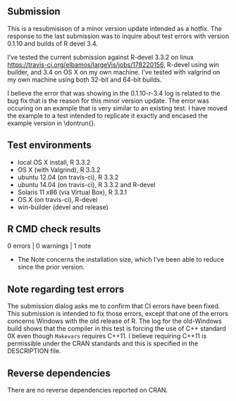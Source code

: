 ## Submission 
 
This is a resubmisison of a minor version update intended as a hotfix. The response to the last submission was to inquire about test errors with version 0.1.10 and builds of R devel 3.4.

I’ve tested the current submission against R-devel 3.3.2 on linux https://travis-ci.org/elbamos/largeVis/jobs/178220156, R-devel using win builder, and 3.4 on OS X on my own machine.  I’ve tested with valgrind on my own machine using both 32-bit and 64-bit builds. 

I believe the error that was showing in the 0.1.10-r-3.4 log is related to the bug fix that is the reason for this minor version update. The error was occuring on an example that is very similar to an existing test.  I have moved the example to a test intended to replicate it exactly and encased the example version in \dontrun{}. 
 
## Test environments 
* local OS X install, R 3.3.2 
* OS X (with Valgrind), R 3.3.2 
* ubuntu 12.04 (on travis-ci), R 3.3.2 
* ubuntu 14.04 (on travis-ci), R 3.3.2 and R-devel 
* Solaris 11 x86 (via Virtual Box), R 3.3.1 
* OS X (on travis-ci), R-devel 
* win-builder (devel and release) 
 
## R CMD check results 
 
0 errors | 0 warnings | 1 note 
 
* The Note concerns the installation size, which I've been able to reduce since the prior version. 
 
## Note regarding test errors 
 
The submission dialog asks me to confirm that CI errors have been fixed. This submission is intended to fix those errors, except that one of the errors concerns Windows with the old release of R. The log for the old-Windows build shows that the compiler in this test is forcing the use of C++ standard 0X even though `Makevars` requires C++11. I believe requiring C++11 is permissible under the CRAN standards and this is specified in the DESCRIPTION file. 
 
## Reverse dependencies 
 
There are no reverse dependencies reported on CRAN. 